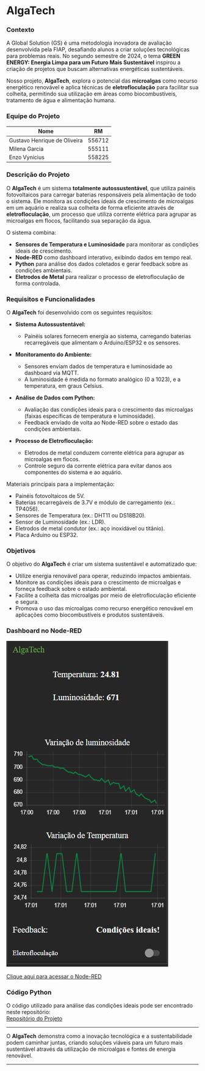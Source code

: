 # AlgaTech  
### Contexto  
A Global Solution (GS) é uma metodologia inovadora de avaliação desenvolvida pela FIAP, desafiando alunos a criar soluções tecnológicas para problemas reais. No segundo semestre de 2024, o tema **GREEN ENERGY: Energia Limpa para um Futuro Mais Sustentável** inspirou a criação de projetos que buscam alternativas energéticas sustentáveis.  

Nosso projeto, **AlgaTech**, explora o potencial das **microalgas** como recurso energético renovável e aplica técnicas de **eletrofloculação** para facilitar sua colheita, permitindo sua utilização em áreas como biocombustíveis, tratamento de água e alimentação humana.  

### Equipe do Projeto  
Nome                    | RM  
------------------------ | ------  
Gustavo Henrique de Oliveira | 556712  
Milena Garcia           | 555111  
Enzo Vynicius           | 558225  

### Descrição do Projeto  
O **AlgaTech** é um sistema **totalmente autossustentável**, que utiliza painéis fotovoltaicos para carregar baterias responsáveis pela alimentação de todo o sistema. Ele monitora as condições ideais de crescimento de microalgas em um aquário e realiza sua colheita de forma eficiente através de **eletrofloculação**, um processo que utiliza corrente elétrica para agrupar as microalgas em flocos, facilitando sua separação da água.  

O sistema combina:  
- **Sensores de Temperatura e Luminosidade** para monitorar as condições ideais de crescimento.  
- **Node-RED** como dashboard interativo, exibindo dados em tempo real.  
- **Python** para análise dos dados coletados e gerar feedback sobre as condições ambientais.  
- **Eletrodos de Metal** para realizar o processo de eletrofloculação de forma controlada.  

### Requisitos e Funcionalidades  
O **AlgaTech** foi desenvolvido com os seguintes requisitos:  

* **Sistema Autossustentável:**  
   - Painéis solares fornecem energia ao sistema, carregando baterias recarregáveis que alimentam o Arduino/ESP32 e os sensores.  

* **Monitoramento do Ambiente:**  
   - Sensores enviam dados de temperatura e luminosidade ao dashboard via MQTT.  
   - A luminosidade é medida no formato analógico (0 a 1023), e a temperatura, em graus Celsius.  

* **Análise de Dados com Python:**  
   - Avaliação das condições ideais para o crescimento das microalgas (faixas específicas de temperatura e luminosidade).  
   - Feedback enviado de volta ao Node-RED sobre o estado das condições ambientais.  

* **Processo de Eletrofloculação:**  
   - Eletrodos de metal conduzem corrente elétrica para agrupar as microalgas em flocos.  
   - Controle seguro da corrente elétrica para evitar danos aos componentes do sistema e ao aquário.  

Materiais principais para a implementação:  
- Painéis fotovoltaicos de 5V.  
- Baterias recarregáveis de 3.7V e módulo de carregamento (ex.: TP4056).  
- Sensores de Temperatura (ex.: DHT11 ou DS18B20).  
- Sensor de Luminosidade (ex.: LDR).  
- Eletrodos de metal condutor (ex.: aço inoxidável ou titânio).  
- Placa Arduino ou ESP32.  

### Objetivos  
O objetivo do **AlgaTech** é criar um sistema sustentável e automatizado que:  
- Utilize energia renovável para operar, reduzindo impactos ambientais.  
- Monitore as condições ideais para o crescimento de microalgas e forneça feedback sobre o estado ambiental.  
- Facilite a colheita das microalgas por meio de eletrofloculação eficiente e segura.  
- Promova o uso das microalgas como recurso energético renovável em aplicações como biocombustíveis e produtos sustentáveis.  

### Dashboard no Node-RED  
![Dashboard Node-RED](https://github.com/guta231/AlgaTech-prot-tipo/blob/main/Captura%20de%20tela%202024-11-21%20170131.png)  

[Clique aqui para acessar o Node-RED](http://20.206.203.145:1880/ui)  

### Código Python  
O código utilizado para análise das condições ideais pode ser encontrado neste repositório:  
[Repositório do Projeto](https://github.com/guta231/algatech-python)  

---

O **AlgaTech** demonstra como a inovação tecnológica e a sustentabilidade podem caminhar juntas, criando soluções viáveis para um futuro mais sustentável através da utilização de microalgas e fontes de energia renovável.

---
